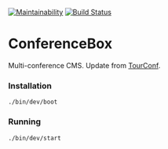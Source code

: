 [![Maintainability](https://api.codeclimate.com/v1/badges/1be4d92a8f565b0f2e86/maintainability)](https://codeclimate.com/github/RStankov/ConferenceBox/maintainability)
[![Build Status](https://travis-ci.org/RStankov/ConferenceBox.svg?branch=master)](https://travis-ci.org/RStankov/ConferenceBox)

# ConferenceBox

Multi-conference CMS. Update from [TourConf](https://github.com/RStankov/it-tour).

### Installation

```
./bin/dev/boot
```

### Running

```
./bin/dev/start
```
